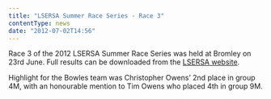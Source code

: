 ```yaml
---
title: "LSERSA Summer Race Series - Race 3"
contentType: news
date: "2012-07-02T14:56"
---
```


Race 3 of the 2012 LSERSA Summer Race Series was held at Bromley on 23rd June. Full results can be
downloaded from the [LSERSA website](http://www.lsersa.org/races12/br12ovr.pdf).

Highlight for the Bowles team was Christopher Owens’ 2nd place in group 4M, with an honourable
mention to Tim Owens who placed 4th in group 9M.
